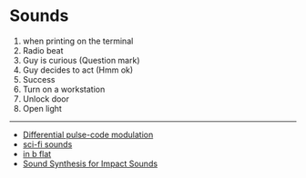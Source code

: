 # Sounds

1. when printing on the terminal
1. Radio beat
1. Guy is curious (Question mark)
1. Guy decides to act (Hmm ok)
1. Success
1. Turn on a workstation
1. Unlock door
1. Open light


---

- [Differential pulse-code modulation](https://en.wikipedia.org/wiki/Differential_pulse-code_modulation)
- [sci-fi sounds](https://www.youtube.com/watch?v=Y8w-2lzM-C4)
- [in b flat](http://www.inbflat.net/)
- [Sound Synthesis for Impact Sounds](https://www.youtube.com/watch?v=Qafl_LGLDKg)
